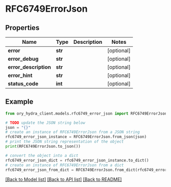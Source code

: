 # RFC6749ErrorJson


## Properties

Name | Type | Description | Notes
------------ | ------------- | ------------- | -------------
**error** | **str** |  | [optional] 
**error_debug** | **str** |  | [optional] 
**error_description** | **str** |  | [optional] 
**error_hint** | **str** |  | [optional] 
**status_code** | **int** |  | [optional] 

## Example

```python
from ory_hydra_client.models.rfc6749_error_json import RFC6749ErrorJson

# TODO update the JSON string below
json = "{}"
# create an instance of RFC6749ErrorJson from a JSON string
rfc6749_error_json_instance = RFC6749ErrorJson.from_json(json)
# print the JSON string representation of the object
print(RFC6749ErrorJson.to_json())

# convert the object into a dict
rfc6749_error_json_dict = rfc6749_error_json_instance.to_dict()
# create an instance of RFC6749ErrorJson from a dict
rfc6749_error_json_from_dict = RFC6749ErrorJson.from_dict(rfc6749_error_json_dict)
```
[[Back to Model list]](../README.md#documentation-for-models) [[Back to API list]](../README.md#documentation-for-api-endpoints) [[Back to README]](../README.md)


